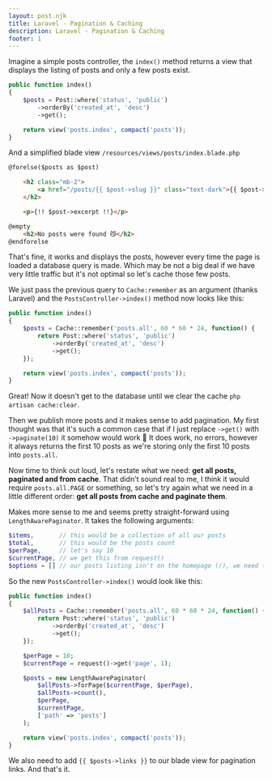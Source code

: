 ```yaml
---
layout: post.njk
title: Laravel - Pagination & Caching
description: Laravel - Pagination & Caching
footer: 1
---
```


Imagine a simple posts controller, the `index()` method returns a view that displays the listing of posts and only a few posts exist.

```php
public function index()
{
	$posts = Post::where('status', 'public')
		->orderBy('created_at', 'desc')
		->get();

	return view('posts.index', compact('posts'));
}
```

And a simplified blade view `/resources/views/posts/index.blade.php`

```html
@forelse($posts as $post)

	<h2 class="mb-2">
		<a href="/posts/{{ $post->slug }}" class="text-dark">{{ $post->title }}</a>
	</h2>

	<p>{!! $post->excerpt !!}</p>

@empty
	<h2>No posts were found 😼</h2>
@endforelse
```


That's fine, it works and displays the posts, however every time the page is loaded a database query is made. Which may be not a big deal if we have very little traffic but it's not optimal so let's cache those few posts.

We just pass the previous query to `Cache:remember` as an argument (thanks Laravel) and the `PostsController->index()` method now looks like this:

```php
public function index()
{
	$posts = Cache::remember('posts.all', 60 * 60 * 24, function() {
		return Post::where('status', 'public')
			->orderBy('created_at', 'desc')
			->get();
	});

	return view('posts.index', compact('posts'));
}
```

Great! Now it doesn't get to the database until we clear the cache `php artisan cache:clear`.

Then we publish more posts and it makes sense to add pagination. My first thought was that it's such a common case that if I just replace `->get()` with `->paginate(10)` it somehow would work 🙊 It does work, no errors, however it always returns the first 10 posts as we're storing only the first 10 posts into `posts.all`.

Now time to think out loud, let's restate what we need:
__get all posts, paginated and from cache__.
That didn't sound real to me, I think it would require `posts.all.PAGE` or something, so let's try again what we need in a little different order:
__get all posts from cache and paginate them__.

Makes more sense to me and seems pretty straight-forward using `LengthAwarePaginator`. It takes the following  arguments:

```php
$items,       // this would be a collection of all our posts
$total,       // this would be the posts count
$perPage,     // let's say 10
$currentPage, // we get this from request()
$options = [] // our posts listing isn't on the homepage (/), we need to pass the path
```

So the new `PostsController->index()` would look like this:

```php
public function index()
{
	$allPosts = Cache::remember('posts.all', 60 * 60 * 24, function() {
		return Post::where('status', 'public')
			->orderBy('created_at', 'desc')
			->get();
	});

	$perPage = 10;
	$currentPage = request()->get('page', 1);

	$posts = new LengthAwarePaginator(
		$allPosts->forPage($currentPage, $perPage),
		$allPosts->count(),
		$perPage,
		$currentPage,
		['path' => 'posts']
	);

	return view('posts.index', compact('posts'));
}
```

We also need to add `{{ $posts->links }}` to our blade view for pagination links. And that's it.

